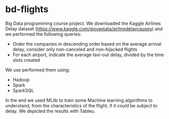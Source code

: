 # bd-flights

Big Data programming course project.
We downloaded the Kaggle Airlines Delay dataset (https://www.kaggle.com/giovamata/airlinedelaycauses) and we performed the following queries:
* Order the companies in descending order based on the average arrival delay, consider only non-canceled and non-hijacked flights
* For each airport, indicate the average taxi-out delay, divided by the time slots created

We use performed them using:
* Hadoop
* Spark
* SparkSQL

In the end we used MLlib to train some Machine learning algorithms to understand, from the characteristics of the flight, if it could be subject to delay.
We depicted the results with Tableu.
